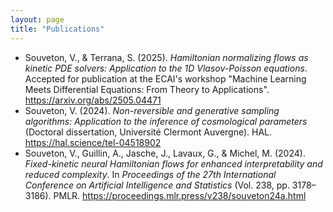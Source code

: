 ```yaml
---
layout: page
title: "Publications"
---
```


- Souveton, V., & Terrana, S. (2025). *Hamiltonian normalizing flows as kinetic PDE solvers: Application to the 1D Vlasov-Poisson equations*. Accepted for publication at the ECAI's workshop "Machine Learning Meets Differential Equations: From Theory to Applications". https://arxiv.org/abs/2505.04471
- Souveton, V. (2024). *Non-reversible and generative sampling algorithms: Application to the inference of cosmological parameters* (Doctoral dissertation, Université Clermont Auvergne). HAL. https://hal.science/tel-04518902
- Souveton, V., Guillin, A., Jasche, J., Lavaux, G., & Michel, M. (2024). *Fixed-kinetic neural Hamiltonian flows for enhanced interpretability and reduced complexity*. In *Proceedings of the 27th International Conference on Artificial Intelligence and Statistics* (Vol. 238, pp. 3178–3186). PMLR. https://proceedings.mlr.press/v238/souveton24a.html
